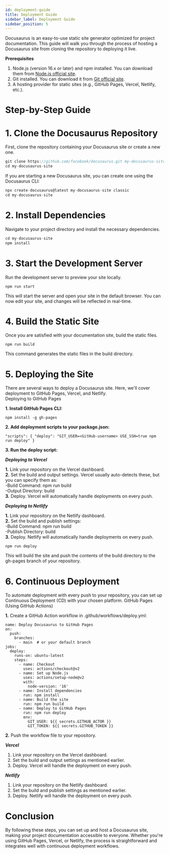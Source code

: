 ```yaml
---
id: deployment-guide
title: Deployment Guide
sidebar_label: Deployment Guide
sidebar_position: 5
---
```


Docusaurus is an easy-to-use static site generator optimized for project documentation. This guide will walk you through the process of hosting a Docusaurus site from cloning the repository to deploying it live.

**Prerequisites**
 1.	 Node.js (version 16.x or later) and npm installed. You can download them from [Node.js official site](https://nodejs.org/en).
 2.  Git installed. You can download it from [Git official site](https://www.git-scm.com).
 3.  A hosting provider for static sites (e.g., GitHub Pages, Vercel, Netlify, etc.).

# Step-by-Step Guide

# 1. Clone the Docusaurus Repository  
First, clone the repository containing your Docusaurus site or create a new one.

```js
git clone https://github.com/facebook/docusaurus.git my-docusaurus-site
cd my-docusaurus-site
```

If you are starting a new Docusaurus site, you can create one using the Docusaurus CLI:
```js
npx create-docusaurus@latest my-docusaurus-site classic   
cd my-docusaurus-site 
```

# 2. Install Dependencies

Navigate to your project directory and install the necessary dependencies.
```js
cd my-docusaurus-site 
npm install 
```

# 3. Start the Development Server

Run the development server to preview your site locally.
```
npm run start 
```
This will start the server and open your site in the default browser. You can now edit your site, and changes will be reflected in real-time.

# 4. Build the Static Site

Once you are satisfied with your documentation site, build the static files.
```
npm run build 
```
This command generates the static files in the build directory.

# 5. Deploying the Site

There are several ways to deploy a Docusaurus site. Here, we'll cover deployment to GitHub Pages, Vercel, and Netlify.  
Deploying to GitHub Pages

**1.	Install GitHub Pages CLI:**
```
npm install -g gh-pages 
```
**2.	Add deployment scripts to your package.json:**
```
"scripts": { "deploy": "GIT_USER=<GitHub-username> USE_SSH=true npm run deploy" } 
```
**3.	Run the deploy script:**

***Deploying to Vercel***

**1.**	Link your repository on the Vercel dashboard.  
**2.**	Set the build and output settings. Vercel usually auto-detects these, but you can specify them as:  
-Build Command: npm run build  
-Output Directory: build  
**3.**	Deploy. Vercel will automatically handle deployments on every push.

***Deploying to Netlify***

**1.**	Link your repository on the Netlify dashboard.  
**2.**	Set the build and publish settings:  
-Build Command: npm run build  
-Publish Directory: build  
**3.**	Deploy. Netlify will automatically handle deployments on every push.
```
npm run deploy 
```
This will build the site and push the contents of the build directory to the gh-pages branch of your repository.

# 6. Continuous Deployment
To automate deployment with every push to your repository, you can set up Continuous Deployment (CD) with your chosen platform.
GitHub Pages (Using GitHub Actions)

**1.**	Create a GitHub Action workflow in .github/workflows/deploy.yml:
```
name: Deploy Docusaurus to GitHub Pages
on:
  push:
    branches:
      - main  # or your default branch
jobs:
  deploy:
    runs-on: ubuntu-latest
    steps:
      - name: Checkout
        uses: actions/checkout@v2
      - name: Set up Node.js
        uses: actions/setup-node@v2
        with:
          node-version: '16'
      - name: Install dependencies
        run: npm install
      - name: Build the site
        run: npm run build
      - name: Deploy to GitHub Pages
        run: npm run deploy
        env:
          GIT_USER: ${{ secrets.GITHUB_ACTOR }}
          GIT_TOKEN: ${{ secrets.GITHUB_TOKEN }}
```

**2.**	Push the workflow file to your repository.

***Vercel***
1.	Link your repository on the Vercel dashboard.
2.	Set the build and output settings as mentioned earlier.
3.	Deploy. Vercel will handle the deployment on every push.

***Netlify***
1.	Link your repository on the Netlify dashboard.
2.	Set the build and publish settings as mentioned earlier.
3.	Deploy. Netlify will handle the deployment on every push.

# Conclusion
By following these steps, you can set up and host a Docusaurus site, making your project documentation accessible to everyone. Whether you're using GitHub Pages, Vercel, or Netlify, the process is straightforward and integrates well with continuous deployment workflows.

